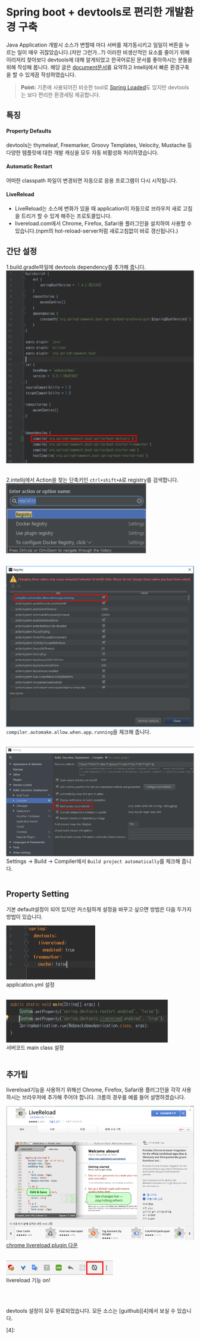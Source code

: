 # Spring boot + devtools로 편리한 개발환경 구축
Java Application 개발시 소스가 변할때 마다 서버를 재가동시키고 일일이 버튼을 누르는 일이 매우 귀찮았습니다.(저만 그런가...?)
이러한 비생산적인 요소를 줄이기 위해 이리저리 찾아보다 devtools에 대해 알게되었고 한국어로된 문서를 좋아하시는 분들을 위해 작성해 봅니다.
해당 글은 [document문서][1]를 요약하고 Intellij에서 빠른 환경구축을 할 수 있게끔 작성하였습니다.
> **Point:** 기존에 사용되어진 비슷한 tool로 [Spring Loaded][2]도 있지만 devtools는 보다 편리한 환경세팅 제공합니다.

## 특징
#### Property Defaults
devtools는 thymeleaf, Freemarker, Groovy Templates, Velocity, Mustache 등 다양한 템플릿에 대한 개발 캐싱을 모두 자동 비활성화 처리하였습니다.

#### Automatic Restart
어떠한 classpath 파일이 변경되면 자동으로 응용 프로그램이 다시 시작됩니다.

#### LiveReload
- LiveReload는 소스에 변화가 있을 때 application이 자동으로 브라우저 새로 고침을 트리거 할 수 있게 해주는 프로토콜입니다.
- livereload.com에서 Chrome, Firefox, Safari용 플러그인을 설치하여 사용할 수 있습니다.(npm의 hot-reload-server처럼 새로고침없이 바로 갱신됩니다.)

## 간단 설정

1.build.gradle파일에 devtools dependency를 추가해 줍니다.
![](/images/Spring/devtools/1.build.png "build.gradle 설정")<br><br>

2.intellij에서 Action을 찾는 단축키인 `ctrl+shift+A`로 registry를 검색합니다.
![](/images/Spring/devtools/2.registry_path.png)<br><br>

![](/images/Spring/devtools/3.registry_setting.png)<br>`compiler.automake.allow.when.app.running`을 체크해 줍니다.<br><br>

![](/images/Spring/devtools/4.settings.png)<br>Settings -> Build -> Compiler에서 `Build project automatically`를 체크해 줍니다.<br><br>

## Property Setting
기본 default설정이 되어 있지만 커스텀하게 설정을 바꾸고 싶으면 방법은 다음 두가지 방법이 있습니다.

![](/images/Spring/devtools/5.yml.png)<br>application.yml 설정<br><br>

![](/images/Spring/devtools/6.application.png)<br>서버코드 main class 설정<br><br>

## 추가팁
livereload기능을 사용하기 위해선 Chrome, Firefox, Safari용 플러그인을 각각 사용하시는 브라우저에 추가해 주어야 합니다.
크롬의 경우를 예를 들어 설명하겠습니다.

![](/images/Spring/devtools/7.livereload.png)<br>[chrome livereload plugin 다운][3]<br><br>

![](/images/Spring/devtools/8.button.png)<br>livereload 기능 on!<br><br>

![]()


devtools 설정이 모두 완료되었습니다. 모든 소스는 [guithub][4]에서 보실 수 있습니다.

[1]: https://spring.io/blog/2015/06/17/devtools-in-spring-boot-1-3
[2]: https://github.com/spring-projects/spring-loaded
[3]: https://chrome.google.com/webstore/detail/livereload/jnihajbhpnppcggbcgedagnkighmdlei?hl=ko
[4]: 